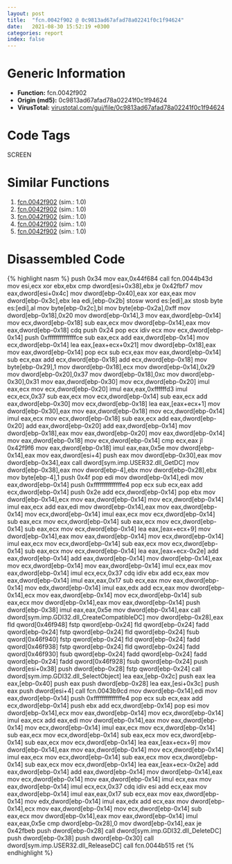```yaml
---
layout: post
title:  "fcn.0042f902 @ 0c9813ad67afad78a02241f0c1f94624"
date:   2021-08-30 15:52:19 +0300
categories: report
index: false
---
```


# Generic Information
- **Function:** fcn.0042f902
- **Origin (md5):** 0c9813ad67afad78a02241f0c1f94624
- **VirusTotal:** [virustotal.com/gui/file/0c9813ad67afad78a02241f0c1f94624][virustotal_ref]

# Code Tags
<span class="tag" id="SCREEN">SCREEN</span>


# Similar Functions

1. [fcn.0042f902][similar_1_ref] (sim.: 1.0)
2. [fcn.0042f902][similar_2_ref] (sim.: 1.0)
3. [fcn.0042f902][similar_3_ref] (sim.: 1.0)
4. [fcn.0042f902][similar_4_ref] (sim.: 1.0)
5. [fcn.0042f902][similar_5_ref] (sim.: 1.0)


# Disassembled Code

{% highlight nasm %}
push 0x34
mov eax,0x44f684
call fcn.0044b43d
mov esi,ecx
xor ebx,ebx
cmp dword[esi+0x38],ebx
je 0x42fbf7
mov eax,dword[esi+0x4c]
mov dword[ebp-0x40],eax
xor eax,eax
mov dword[ebp-0x3c],ebx
lea edi,[ebp-0x2b]
stosw word es:[edi],ax
stosb byte es:[edi],al
mov byte[ebp-0x2c],bl
mov byte[ebp-0x2a],0xff
mov dword[ebp-0x18],0x20
mov dword[ebp-0x14],3
mov eax,dword[ebp-0x14]
mov ecx,dword[ebp-0x18]
sub eax,ecx
mov dword[ebp-0x14],eax
mov eax,dword[ebp-0x18]
cdq
push 0x24
pop ecx
idiv ecx
mov ecx,dword[ebp-0x14]
push 0xffffffffffffffce
sub eax,ecx
add eax,dword[ebp-0x14]
mov ecx,dword[ebp-0x14]
lea eax,[eax+ecx+0x21]
mov dword[ebp-0x18],eax
mov eax,dword[ebp-0x14]
pop ecx
sub ecx,eax
mov eax,dword[ebp-0x14]
sub ecx,eax
add ecx,dword[ebp-0x18]
add ecx,dword[ebp-0x18]
mov byte[ebp-0x29],1
mov dword[ebp-0x18],ecx
mov dword[ebp-0x14],0x29
mov dword[ebp-0x20],0x37
mov dword[ebp-0x18],0xc
mov dword[ebp-0x30],0x31
mov eax,dword[ebp-0x30]
mov ecx,dword[ebp-0x20]
imul eax,ecx
mov ecx,dword[ebp-0x20]
imul eax,eax,0xffffffd3
imul ecx,ecx,0x37
sub eax,ecx
mov ecx,dword[ebp-0x14]
sub eax,ecx
add eax,dword[ebp-0x30]
mov ecx,dword[ebp-0x18]
lea eax,[eax+ecx+1]
mov dword[ebp-0x30],eax
mov eax,dword[ebp-0x18]
mov ecx,dword[ebp-0x14]
imul eax,ecx
mov ecx,dword[ebp-0x18]
sub eax,ecx
add eax,dword[ebp-0x20]
add eax,dword[ebp-0x20]
add eax,dword[ebp-0x14]
mov dword[ebp-0x18],eax
mov eax,dword[ebp-0x20]
mov eax,dword[ebp-0x14]
mov eax,dword[ebp-0x18]
mov ecx,dword[ebp-0x14]
cmp ecx,eax
jl 0x42f9f6
mov eax,dword[ebp-0x18]
imul eax,eax,0x5e
mov dword[ebp-0x14],eax
mov eax,dword[esi+4]
push eax
mov dword[ebp-0x30],eax
mov dword[ebp-0x34],eax
call dword[sym.imp.USER32.dll_GetDC]
mov dword[ebp-0x38],eax
mov dword[ebp-4],ebx
mov dword[ebp-0x28],ebx
mov byte[ebp-4],1
push 0x4f
pop edi
mov dword[ebp-0x14],edi
mov eax,dword[ebp-0x14]
push 0xffffffffffffffe4
pop ecx
sub ecx,eax
add ecx,dword[ebp-0x14]
push 0x2e
add ecx,dword[ebp-0x14]
pop ebx
mov dword[ebp-0x14],ecx
mov eax,dword[ebp-0x14]
mov ecx,dword[ebp-0x14]
imul eax,ecx
add eax,edi
mov dword[ebp-0x14],eax
mov eax,dword[ebp-0x14]
mov ecx,dword[ebp-0x14]
imul eax,ecx
mov ecx,dword[ebp-0x14]
sub eax,ecx
mov ecx,dword[ebp-0x14]
sub eax,ecx
mov ecx,dword[ebp-0x14]
sub eax,ecx
mov ecx,dword[ebp-0x14]
lea eax,[eax+ecx+9]
mov dword[ebp-0x14],eax
mov eax,dword[ebp-0x14]
mov ecx,dword[ebp-0x14]
imul eax,ecx
mov ecx,dword[ebp-0x14]
sub eax,ecx
mov ecx,dword[ebp-0x14]
sub eax,ecx
mov ecx,dword[ebp-0x14]
lea eax,[eax+ecx-0x2e]
add eax,dword[ebp-0x14]
add eax,dword[ebp-0x14]
mov dword[ebp-0x14],eax
mov ecx,dword[ebp-0x14]
mov eax,dword[ebp-0x14]
imul ecx,eax
mov eax,dword[ebp-0x14]
imul ecx,ecx,0x37
cdq
idiv ebx
add ecx,eax
mov eax,dword[ebp-0x14]
imul eax,eax,0x17
sub ecx,eax
mov eax,dword[ebp-0x14]
mov edx,dword[ebp-0x14]
imul eax,edx
add ecx,eax
mov dword[ebp-0x14],ecx
mov eax,dword[ebp-0x14]
mov ecx,dword[ebp-0x14]
sub eax,ecx
mov dword[ebp-0x14],eax
mov eax,dword[ebp-0x14]
push dword[ebp-0x38]
imul eax,eax,0x5e
mov dword[ebp-0x14],eax
call dword[sym.imp.GDI32.dll_CreateCompatibleDC]
mov dword[ebp-0x28],eax
fld qword[0x46f948]
fstp qword[ebp-0x24]
fld qword[ebp-0x24]
fadd qword[ebp-0x24]
fstp qword[ebp-0x24]
fld qword[ebp-0x24]
fsub qword[0x46f940]
fstp qword[ebp-0x24]
fld qword[ebp-0x24]
fadd qword[0x46f938]
fstp qword[ebp-0x24]
fld qword[ebp-0x24]
fadd qword[0x46f930]
fsub qword[ebp-0x24]
fadd qword[ebp-0x24]
fadd qword[ebp-0x24]
fadd qword[0x46f928]
fsub qword[ebp-0x24]
push dword[esi+0x38]
push dword[ebp-0x28]
fstp qword[ebp-0x24]
call dword[sym.imp.GDI32.dll_SelectObject]
lea eax,[ebp-0x2c]
push eax
lea eax,[ebp-0x40]
push eax
push dword[ebp-0x28]
lea eax,[esi+0x3c]
push eax
push dword[esi+4]
call fcn.0043b9cd
mov dword[ebp-0x14],edi
mov eax,dword[ebp-0x14]
push 0xffffffffffffffe4
pop ecx
sub ecx,eax
add ecx,dword[ebp-0x14]
push ebx
add ecx,dword[ebp-0x14]
pop esi
mov dword[ebp-0x14],ecx
mov eax,dword[ebp-0x14]
mov ecx,dword[ebp-0x14]
imul eax,ecx
add eax,edi
mov dword[ebp-0x14],eax
mov eax,dword[ebp-0x14]
mov ecx,dword[ebp-0x14]
imul eax,ecx
mov ecx,dword[ebp-0x14]
sub eax,ecx
mov ecx,dword[ebp-0x14]
sub eax,ecx
mov ecx,dword[ebp-0x14]
sub eax,ecx
mov ecx,dword[ebp-0x14]
lea eax,[eax+ecx+9]
mov dword[ebp-0x14],eax
mov eax,dword[ebp-0x14]
mov ecx,dword[ebp-0x14]
imul eax,ecx
mov ecx,dword[ebp-0x14]
sub eax,ecx
mov ecx,dword[ebp-0x14]
sub eax,ecx
mov ecx,dword[ebp-0x14]
lea eax,[eax+ecx-0x2e]
add eax,dword[ebp-0x14]
add eax,dword[ebp-0x14]
mov dword[ebp-0x14],eax
mov ecx,dword[ebp-0x14]
mov eax,dword[ebp-0x14]
imul ecx,eax
mov eax,dword[ebp-0x14]
imul ecx,ecx,0x37
cdq
idiv esi
add ecx,eax
mov eax,dword[ebp-0x14]
imul eax,eax,0x17
sub ecx,eax
mov eax,dword[ebp-0x14]
mov edx,dword[ebp-0x14]
imul eax,edx
add ecx,eax
mov dword[ebp-0x14],ecx
mov eax,dword[ebp-0x14]
mov ecx,dword[ebp-0x14]
sub eax,ecx
mov dword[ebp-0x14],eax
mov eax,dword[ebp-0x14]
imul eax,eax,0x5e
cmp dword[ebp-0x28],0
mov dword[ebp-0x14],eax
je 0x42fbeb
push dword[ebp-0x28]
call dword[sym.imp.GDI32.dll_DeleteDC]
push dword[ebp-0x38]
push dword[ebp-0x30]
call dword[sym.imp.USER32.dll_ReleaseDC]
call fcn.0044b515
ret
{% endhighlight %}


[similar_1_ref]: /report/fcn.0042f902@b49682c7791beec133296706671e7cb3
[similar_2_ref]: /report/fcn.0042f902@6e426bd8e348fab7a17ba317fb0f2d87
[similar_3_ref]: /report/fcn.0042f902@1266d43f34f3aa1d71c3eb8ec80f6e2f
[similar_4_ref]: /report/fcn.0042f902@7307643b343733b7fbd7b4b4fb482515
[similar_5_ref]: /report/fcn.0042f902@4e3033826014f003be2266887761c806
[virustotal_ref]: https://www.virustotal.com/gui/file/0c9813ad67afad78a02241f0c1f94624